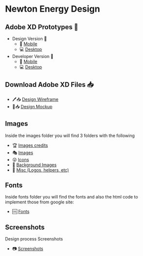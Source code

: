 # Newton Energy Design

## Adobe XD Prototypes 👀

- Design Version 🎨
  - 📱 <a href="https://xd.adobe.com/view/6e890fee-0df6-4f31-6790-6517ae4a2799-18b8/?fullscreen">Mobile</a>
  - 💻 <a href="https://xd.adobe.com/view/9fdbf51a-cc1c-417f-66d7-9897a37b7828-e9ea/?fullscreen">Desktop</a>
- Developer Version 🔨
  - 📱 <a href="https://xd.adobe.com/view/ac5c7968-49ae-424c-619f-c3ed7df6193d-da6d/">Mobile</a>
  - 💻 <a href="https://xd.adobe.com/view/6ef07c58-f60e-4967-4045-158ce5e1ed1d-18c1/">Desktop</a>

## Download Adobe XD Files 📥
  - 🖊📥 [Design Wireframe](https://github.com/AlejandroJSR7/newton-energy-design/blob/master/Newton%20Energy%20%20Wireframe.xd?raw=true)
  - 🎨📥 [Design Mockup](https://github.com/AlejandroJSR7/newton-energy-design/blob/master/Newton%20Energy.xd?raw=true)

## Images
Inside the images folder you will find 3 folders with the following
- 🏆 [Images credits](https://github.com/AlejandroJSR7/newton-energy-design/blob/master/images/credits.txt)
- 🎭 [Images](https://github.com/AlejandroJSR7/newton-energy-design/tree/master/images)
- 😜 [Icons](https://github.com/AlejandroJSR7/newton-energy-design/tree/master/images/icons)
- 🌄 [Background Images](https://github.com/AlejandroJSR7/newton-energy-design/tree/master/images/bg)
- 🍬 [Misc (Logos, helpers, etc)](https://github.com/AlejandroJSR7/newton-energy-design/tree/master/images/misc)

## Fonts
Inside fonts folder you will find the fonts and also the html code to implement those from google site:
- 🆒 [Fonts](https://github.com/AlejandroJSR7/newton-energy-design/tree/master/fonts)

## Screenshots
Design process Screenshots
- 📷 [Screenshots](https://github.com/AlejandroJSR7/newton-energy-design/tree/master/screenshots)